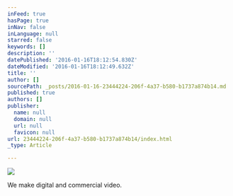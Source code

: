 ```yaml
---
inFeed: true
hasPage: true
inNav: false
inLanguage: null
starred: false
keywords: []
description: ''
datePublished: '2016-01-16T18:12:54.830Z'
dateModified: '2016-01-16T18:12:49.632Z'
title: ''
author: []
sourcePath: _posts/2016-01-16-23444224-206f-4a37-b580-b1737a874b14.md
published: true
authors: []
publisher:
  name: null
  domain: null
  url: null
  favicon: null
url: 23444224-206f-4a37-b580-b1737a874b14/index.html
_type: Article

---
```

![](https://the-grid-user-content.s3-us-west-2.amazonaws.com/74921593-0d0c-44e5-bbbc-0b4f3098f3b5.tif)

We make digital and commercial video.
